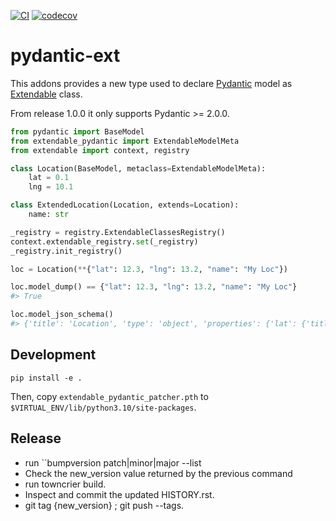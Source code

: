 [![CI](https://github.com/lmignon/pydantic-ext/actions/workflows/ci.yml/badge.svg)](https://github.com/lmignon/pydantic-ext/actions/workflows/ci.yml)
[![codecov](https://codecov.io/gh/lmignon/pydantic-ext/branch/master/graph/badge.svg?token=Z9FWM57T14)](https://codecov.io/gh/lmignon/pydantic-ext)

# pydantic-ext

This addons provides a new type used to declare [Pydantic](https://pypi.org/project/pydantic/)
model as [Extendable](https://pypi.org/project/extendable/) class.

From release 1.0.0 it only supports Pydantic >= 2.0.0.


```python
from pydantic import BaseModel
from extendable_pydantic import ExtendableModelMeta
from extendable import context, registry

class Location(BaseModel, metaclass=ExtendableModelMeta):
    lat = 0.1
    lng = 10.1

class ExtendedLocation(Location, extends=Location):
    name: str

_registry = registry.ExtendableClassesRegistry()
context.extendable_registry.set(_registry)
_registry.init_registry()

loc = Location(**{"lat": 12.3, "lng": 13.2, "name": "My Loc"})

loc.model_dump() == {"lat": 12.3, "lng": 13.2, "name": "My Loc"}
#> True

loc.model_json_schema()
#> {'title': 'Location', 'type': 'object', 'properties': {'lat': {'title': 'Lat', 'default': 0.1, 'type': 'number'}, 'lng': {'title': 'Lng', 'default': 10.1, 'type': 'number'}, 'name': {'title': 'Name', 'type': 'string'}}, 'required': ['name']}
```

## Development

`pip install -e .`

Then, copy `extendable_pydantic_patcher.pth` to `$VIRTUAL_ENV/lib/python3.10/site-packages`.

## Release


* run ``bumpversion patch|minor|major --list
* Check the new_version value returned by the previous command
* run towncrier build.
* Inspect and commit the updated HISTORY.rst.
* git tag {new_version} ; git push --tags.
